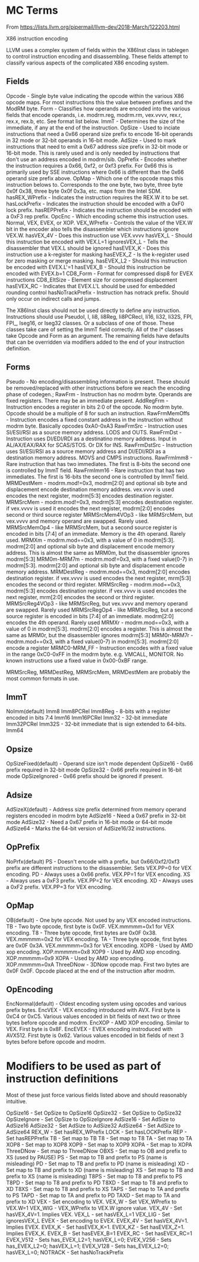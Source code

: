 # MC Terms

From <https://lists.llvm.org/pipermail/llvm-dev/2018-March/122203.html>

X86 instruction encoding

LLVM uses a complex system of fields within the X86Inst class in tablegen to control instruction encoding and disassembling. These fields attempt to classify various aspects of the complicated X86 encoding system.

Fields
------
 Opcode         - Single byte value indicating the opcode within the various X86 opcode maps. For most instructions this the value between prefixes and the ModRM byte.
 Form           - Classifies how operands are encoded into the various fields that encode operands, i.e. modrm.reg, modrm.rm, vex.vvvv, rex.r, rex.x, rex.b, etc. See format list below.
 ImmT           - Determines the size of the immediate, if any at the end of the instruction.
 OpSize         - Used to inciate instructions that need a 0x66 operand size prefix to encode 16-bit operands in 32 mode or 32-bit operands in 16-bit mode.
 AdSize         - Used to mark instructions that need to emit a 0x67 address size prefix in 32-bit mode or 16-bit mode. This is rarely used and is only needed by instructions that don't use an address encoded in modrm/sib.
 OpPrefix       - Encodes whether the instruction requires a 0x66, 0xf2, or 0xf3 prefix. For 0x66 this is primarily used by SSE instructions where 0x66 is different than the 0x66 operand size prefix above.
 OpMap          - Which one of the opcode maps this instruction belows to. Corresponds to the one byte, two byte, three byte 0x0f 0x38, three byte 0x0f 0x3a, etc. maps from the Intel SDM.
 hasREX_WPrefix - Indicates the instruction requires the REX.W it to be set.
 hasLockPrefix  - Indicates the instruction should be encoded with a 0xF0 lock prefix.
 hasREPPrefix   - Indicates the instruction should be encoded with a 0xF3 rep prefix.
 OpcEnc         - Which encoding scheme this instruction uses. Normal, VEX, EVEX, or XOP.
 VEX_WPrefix    - Controls the value of the VEX.W bit in the encoder also tells the disassembler which instructions ignore VEX.W.
 hasVEX_4V      - Does this instruction use VEX.vvvv
 hasVEX_L       - Should this instruction be encoded with VEX.L=1
 ignoresVEX_L   - Tells the disassembler that VEX.L should be ignored
 hasEVEX_K      - Does this instruction use a k-register for masking
 hasEVEX_Z      - Is the k-register used for zero masking or merge masking.
 hasEVEX_L2     - Should this instruction be encoded with EVEX.L'=1
 hasEVEX_B      - Should this instruction be encoded with EVEX.b=1
 CD8_Form       - Format for compressed disp8 for EVEX instructions
 CD8_EltSize    - Element size for compressed displacement
 hasEVEX_RC     - Indicates that EVEX.L'L should be used for embedded rounding control
 hasNoTrackPrefix - Instruction has notrack prefix. Should only occur on indirect calls and jumps.

The X86Inst class should not be used directly to define any instruction. Instructions should use PseudoI, I, Ii8, Ii8Reg, Ii8PCRecl, Ii16, Ii32, Ii32S, FPI, FPI_, Iseg16, or Iseg32 classes. Or a subclass of one of those. These classes take care of setting the ImmT field correctly. All of the I* classes take Opcode and Form as an argument. The remaining fields have defaults that can be overridden via modifiers added to the end of your instruction definition.

Forms
-----
 Pseudo         - No encoding/disassembling information is present. These should be removed/replaced with other instructions before we reach the encoding phase of codegen.;
 RawFrm         - Instruction has no modrm byte. Operands are fixed registers. There may be an immediate present.
 AddRegFrm      - Instruction encodes a register in bits 2:0 of the opcode. No modrm byte. Opcode should be a multiple of 8 for such an instruction.
 RawFrmMemOffs  - Instruction encodes a fixed constant address in the instruction without modrm byte. Basically opcodes 0xA0-0xA3
 RawFrmSrc      - Instruction uses SI/ESI/RSI as a source memory address. LODS and OUTS.
 RawFrmDst      - Instruction uses DI/EDI/RDI as a destinatino memory address. Input in AL/AX/EAX/RAX for SCAS/STOS. Or DX for INS.
 RawFrmDstSrc   - Instruction uses SI/ESI/RSI as a source memory address and DI/EDI/RDI as a destination memory address. MOVS and CMPS instructions.
 RawFrmImm8     - Rare instruction that has two immediates. The first is 8-bits the second one is controlled by ImmT field.
 RawFrmImm16    - Rare instruction that has two immediates. The first is 16-bits the second one is controlled by ImmT field.
 MRMDestMem     - modrm.mod!=0x3, modrm[2:0] and optional sib byte and displacement encode destination memory address. vex.vvvv is used encodes the next register, modrm[5:3] encodes destination register.
 MRMSrcMem      - modrm.mod!=0x3, modrm[5:3] encodes destination register. if vex.vvvv is used it encodes the next register, modrm[2:0] encodes second or third source register
 MRMSrcMem4VOp3 - like MRMSrcMem, but vex.vvvv and memory operand are swapped. Rarely used.
 MRMSrcMemOp4   - like MRMSrcMem, but a second source register is encoded in bits [7:4] of an immediate. Memory is the 4th operand. Rarely used.
 MRMXm          - modrm.mod==0x3, with a value of 0 in modrm[5:3]. modrm[2:0] and optional sib byte and displacement encode memory address. This is almost the same as MRM0m, but the disassembler ignores modrm[5:3]
 MRM0m-MRM7m    - modrm.mod!=0x3, with a fixed value(0-7) in modrm[5:3]. modrm[2:0] and optional sib byte and displacement encode memory address.
 MRMDestReg     - modrm.mod==0x3, modrm[2:0] encodes destination register. if vex.vvvv is used encodes the next register, mrm[5:3] encodes the second or third register.
 MRMSrcReg      - modrm.mod==0x3, modrm[5:3] encodes destination register. if vex.vvvv is used encodes the next register, mrm[2:0] encodes the second or third register.
 MRMSrcReg4VOp3 - like MRMSrcReg, but vex.vvvv and memory operand are swapped. Rarely used
 MRMSrcRegOp4   - like MRMSrcReg, but a second source register is encoded in bits [7:4] of an immediate. modrm[2:0] encodes the 4th operand. Rarely used
 MRMXr          - modrm.mod==0x3, with a value of 0 in modrm[5:3]. modrm[2:0] encodes a register. This is almost the same as MRM0r, but the disassembler ignores modrm[5:3]
 MRM0r-MRM7r    - modrm.mod==0x3, with a fixed value(0-7) in modrm[5:3]. modrm[2:0] encode a register
 MRMC0-MRM_FF   - Instruction encodes with a fixed value in the range 0xC0-0xFF in the modrm byte. e.g. VMCALL, MONITOR. No known instructions use a fixed value in 0x00-0xBF range.

MRMSrcReg, MRMDestReg, MRMSrcMem, MRMDestMem are probably the most common formats in use.

ImmT
----
 NoImm(default)
 Imm8
 Imm8PCRel
 Imm8Reg    - 8-bits with a register encoded in bits 7:4
 Imm16
 Imm16PCRel
 Imm32      - 32-bit immediate
 Imm32PCRel
 Imm32S     - 32-bit immediate that is sign extended to 64-bits.
 Imm64

Opsize
------
 OpSizeFixed(default) - Operand size isn't mode dependent
 OpSize16             - 0x66 prefix required in 32-bit mode
 OpSize32             - 0x66 prefix required in 16-bit mode
 OpSizeIgnored        - 0x66 prefix should be ignored if present.

Adsize
------
  AdSizeX(default) - Address size prefix determined from memory operand registers encoded in modrm byte
  AdSize16         - Need a 0x67 prefix in 32-bit mode
  AdSize32         - Need a 0x67 prefix in 16-bit mode or 64-bit mode
  AdSize64         - Marks the 64-bit version of AdSize16/32 instructions.

OpPrefix
--------
  NoPrfx(default)
  PS               - Doesn't encode with a prefix, but 0x66/0xf2/0xf3 prefix are different instructions to the disassembler. Sets VEX.PP=0 for VEX encoding.
  PD               - Always uses a 0x66 prefix. VEX.PP=1 for VEX encoding.
  XS               - Always uses a 0xF3 prefix. VEX.PP=2 for VEX encoding.
  XD               - Always uses a 0xF2 prefix. VEX.PP=3 for VEX encoding.

OpMap
-----
 OB(default) - One byte opcode. Not used by any VEX encoded instructions.
 TB          - Two byte opcode, first byte is 0x0F. VEX.mmmmm=0x1 for VEX encoding.
 T8          - Three byte opcode, first bytes are 0x0F 0x38. VEX.mmmmm=0x2 for VEX encoding.
 TA          - Three byte opcode, first bytes are 0x0F 0x3A. VEX.mmmmm=0x3 for VEX encoding.
 XOP8        - Used by AMD xop encoding. XOP.mmmmm=0x8
 XOP9        - Used by AMD xop encoding. XOP.mmmmm=0x9
 XOPA        - Used by AMD xop encoding. XOP.mmmmm=0xA
 ThreeDNow   - 3DNow opcode map. First two bytes are 0x0F 0x0F. Opcode placed at the end of the instruction after modrm.

OpEncoding
----------
 EncNormal(default) - Oldest encoding system using opcodes and various prefix bytes.
 EncVEX             - VEX encoding introduced with AVX. First byte is 0xC4 or 0xC5. Various values encoded in bit fields of next two or three bytes before opcode and modrm.
 EncXOP             - AMD XOP encoding. Similar to VEX. First byte is 0x8F.
 EncEVEX            - EVEX encoding instroduced with AVX512. First byte is 0x62. Various values encoded in bit fields of next 3 bytes before before opcode and modrm.


Modifiers to be used as part of instruction definitions
=======================================================

Most of these just force various fields listed above and should reasonably intuitive.

OpSize16     - Set OpSize to OpSize16
OpSize32     - Set OpSize to OpSize32
OpSizeIgnore - Set OpSize to OpSizeIgnore
AdSize16     - Set AdSize to AdSize16
AdSize32     - Set AdSize to AdSize32
AdSize64     - Set AdSize to AdSize64
REX_W        - Set hasREX_WPrefix
LOCK         - Set hasLOCKPrefix
REP          - Set hasREPPrefix
TB           - Set map to TB
T8           - Set map to T8
TA           - Set map to TA
XOP8         - Set map to XOP8
XOP9         - Set map to XOP9
XOPA         - Set map to XOPA
ThreeDNow    - Set map to ThreeDNow
OBXS         - Set map to OB and prefix to XS (used by PAUSE)
PS           - Set map to TB and prefix to PS (name is misleading)
PD           - Set map to TB and prefix to PD (name is misleading)
XD           - Set map to TB and prefix to XD (name is misleading)
XS           - Set map to TB and prefix to XS (name is misleading)
T8PS         - Set map to T8 and prefix to PS
T8PD         - Set map to T8 and prefix to PD
T8XD         - Set map to T8 and prefix to XD
T8XS         - Set map to T8 and prefix to XS
TAPS         - Set map to TA and prefix to PS
TAPD         - Set map to TA and prefix to PD
TAXD         - Set map to TA and prefix to XD
VEX          - Set encoding to VEX.
VEX_W        - Set VEX_WPrefix to VEX.W=1
VEX_WIG      - VEX_WPrefix to VEX.W ignore value.
VEX_4V       - Set hasVEX_4V=1. Implies VEX.
VEX_L        - set hasVEX_L=1
VEX_LIG      - Set ignoresVEX_L
EVEX         - Set encoding to EVEX.
EVEX_4V      - Set hasVEX_4V=1. Implies EVEX.
EVEX_K       - Set hasEVEX_K=1.
EVEX_KZ      - Set hasEVEX_Z=1. Implies EVEX_K.
EVEX_B       - Set hasEVEX_B=1
EVEX_RC      - Set hasEVEX_RC=1
EVEX_V512    - Sets has_EVEX_L2=1; hasVEX_L=0;
EVEX_V256    - Sets has_EVEX_L2=0; hasVEX_L=1;
EVEX_V128    - Sets has_EVEX_L2=0; hasVEX_L=0;
NOTRACK      - Set hasNoTrackPrefix